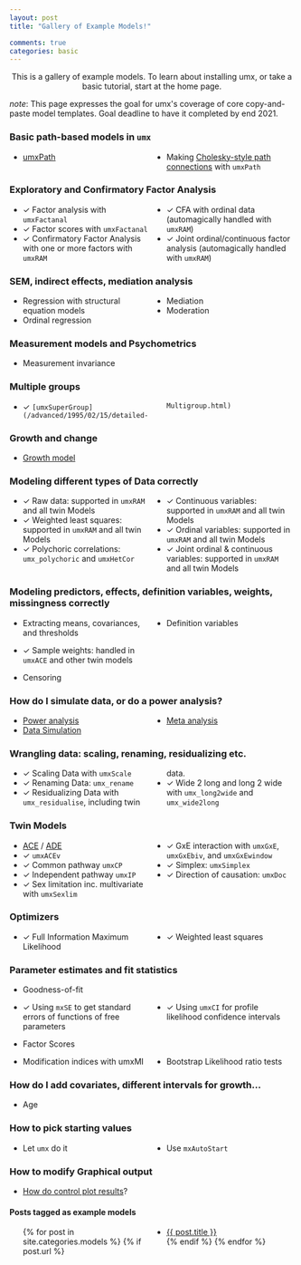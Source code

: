 ```yaml
---
layout: post
title: "Gallery of Example Models!"

comments: true
categories: basic
---
```


<style type="text/css">
	ul {
	  -webkit-columns: 3 150px;
	  -moz-columns: 3 150px;
	  columns: 3 150px;
	  -webkit-column-gap: 2em;
	  -moz-column-gap: 2em;
	  column-gap: 2em;
	}
</style>


<a  name="top"></a>

<p style="text-align: center;">This is a gallery of example models. To learn about installing umx, or take a basic tutorial, start at the home page.</p>


*note*: This page expresses the goal for umx's coverage of core copy-and-paste model templates. Goal deadline to have it completed by end 2021.

### Basic path-based models in `umx`
* [umxPath](/advanced/1995/11/20/detailed-umxPath.html)
* Making [Cholesky-style path connections](/models/twin/1980/06/15/twin-Cholesky.html) with `umxPath`

### Exploratory and Confirmatory Factor Analysis
* ✓ Factor analysis with `umxFactanal`
* ✓ Factor scores with `umxFactanal`
* ✓ Confirmatory Factor Analysis with one or more factors with `umxRAM`
* ✓ CFA with ordinal data (automagically handled with `umxRAM`)
* ✓ Joint ordinal/continuous factor analysis  (automagically handled with `umxRAM`)

### SEM, indirect effects, mediation analysis
* Regression with structural equation models
* Ordinal regression
* Mediation
* Moderation

### Measurement models and Psychometrics
<!-- * Item response theory -->
<!-- * Item factor analysis -->
* Measurement invariance
<!-- * Differential item functioning -->
<!-- * Test equating -->

### Multiple groups
* ✓ `[umxSuperGroup](/advanced/1995/02/15/detailed-Multigroup.html)`

### Growth and change
* [Growth model](https://tbates.github.io/models/1970/08/13/models-growth_curve.html)
<!-- * Latent growth model -->
<!-- * Latent growth mixture model -->
<!-- * Regime switching model -->
<!-- * Independent mixture model -->
<!-- * Growth Mixture model -->
<!-- * Factor mixture model -->
<!-- * Dynamical systems analysis -->
<!-- * Latent differential equations -->

<!--
### Multilevel SEM
* Multilevel regression models
* Multilevel factor models
* Multilevel structural equation models
* Multilevel mediation models Moderation
* Mediated moderation models
* Product of latent variables

### Latent classes
* Latent class analysis
* Latent profile analysis
* Latent transition analysis
* Latent factor regression
* State space models
* Single-subject models
* Multi-subject models
* Hidden Markov models
* Network models
-->

### Modeling different types of Data correctly
* ✓ Raw data: supported in `umxRAM` and all twin Models
* ✓ Weighted least squares: supported in `umxRAM` and all twin Models
* ✓ Polychoric correlations: `umx_polychoric` and `umxHetCor`
* ✓ Continuous variables: supported in `umxRAM` and all twin Models
* ✓ Ordinal variables: supported in `umxRAM` and all twin Models
* ✓ Joint ordinal & continuous variables: supported in `umxRAM` and all twin Models

### Modeling predictors, effects, definition variables, weights, missingness correctly
* Extracting means, covariances, and thresholds
* Definition variables
<!-- * Fixed & random effects -->
* ✓ Sample weights: handled in `umxACE` and other twin models
<!-- * Missing data -->
<!-- * Missing at random -->
<!-- * Non-ignorable missingness -->
* Censoring

### How do I simulate data, or do a power analysis?
* [Power analysis](/technical/1950/08/10/practical-power.html)
* [Data Simulation](/technical/1950/06/10/practical-simulation.html)
* [Meta analysis](https://cran.r-project.org/web/packages/metaSEM/vignettes/Examples.html)

### Wrangling data: scaling, renaming, residualizing etc.
* ✓ Scaling Data with `umxScale`
* ✓ Renaming Data: `umx_rename`
* ✓ Residualizing Data with `umx_residualise`, including twin data.
* ✓ Wide 2 long and long 2 wide with `umx_long2wide` and `umx_wide2long`


### Twin Models
* [ACE](/models/twin/1980/06/10/twin-umxACE.html) / [ADE](/models/twin/1980/06/10/twin-umxACE.html) 
* ✓ `umxACEv`
* ✓ Common pathway `umxCP`
* ✓ Independent pathway `umxIP`
* ✓ Sex limitation inc. multivariate with `umxSexlim`
* ✓ GxE interaction with `umxGxE`, `umxGxEbiv`, and `umxGxEwindow`
* ✓ Simplex: `umxSimplex`
* ✓ Direction of causation: `umxDoc`
<!-- * Two-stage Twin family models -->
<!-- * Assortative mating models -->
<!-- * Niche selection -->
<!-- * Extended pedigree models -->

<!-- ### GREML and genomic SEM -->
<!-- * Molecular genetic variance component analysis -->
<!-- * Genomic Relatedness Matrix -->
<!-- * Restricted Maximum Likelihood -->
<!-- * Genetic Association analysis -->
<!-- * More advanced powers -->

### Optimizers
* ✓ Full Information Maximum Likelihood
* ✓ Weighted least squares

### Parameter estimates and fit statistics
* Goodness-of-fit
<!-- * Getting chi-squared statistics with mxRefModels -->
* ✓ Using `mxSE` to get standard errors of functions of free parameters
* ✓ Using `umxCI` for profile likelihood confidence intervals
<!-- * Robust Standard Errors -->
* Factor Scores
<!-- * Jack-knifing -->
<!-- * Cross-validation -->
* Modification indices with umxMI
* Bootstrap Likelihood ratio tests

### How do I add covariates, different intervals for growth...
* Age
<!-- * Variable ages or assessment intervals for all participants -->
<!-- * Data harmonization -->

### How to pick starting values
* Let `umx` do it
* Use `mxAutoStart`

### How to modify Graphical output
* [How do control plot results](/advanced/1995/11/10/detailed-plot.html)?

#### Posts tagged as example models

<ul>
  {% for post in site.categories.models %}
	{% if post.url %}
  <li><a href="{{ post.url }}">{{ post.title }}</a></li>
	{% endif %}
  {% endfor %}
</ul>
